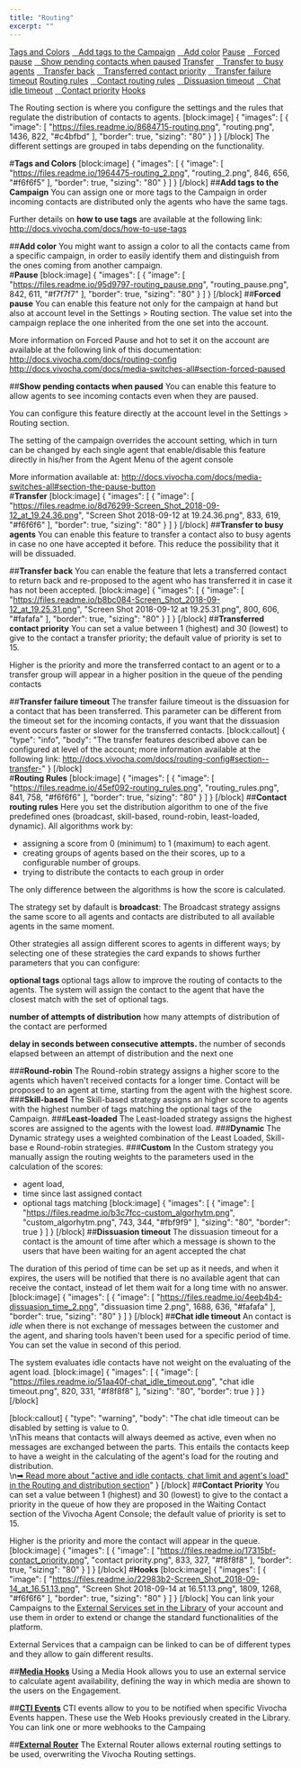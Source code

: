 ```yaml
---
title: "Routing"
excerpt: ""
---
```

[Tags and Colors](#section--tags-and-colors-)
[&nbsp;&nbsp;&nbsp;Add tags to the Campaign](#section--add-tags-to-the-campaign-)
[&nbsp;&nbsp;&nbsp;Add color](#section--add-color-)
[Pause](#section--pause-)
[&nbsp;&nbsp;&nbsp;Forced pause](#section--forced-pause-)
[&nbsp;&nbsp;&nbsp;Show pending contacts when paused](#section--show-pending-contacts-when-paused-)
[Transfer](#section--transfer-)
[&nbsp;&nbsp;&nbsp;Transfer to busy agents](#section--transfer-to-busy-agents-)
[&nbsp;&nbsp;&nbsp;Transfer back](#section--transfer-back-)
[&nbsp;&nbsp;&nbsp;Transferred contact priority](#section--transferred-contact-priority-)
[&nbsp;&nbsp;&nbsp;Transfer failure timeout](#section--transfer-failure-timeout-)
[Routing rules](#section--routing-rules-)
[&nbsp;&nbsp;&nbsp;Contact routing rules](#section--contact-routing-rules-)
[&nbsp;&nbsp;&nbsp;Dissuasion timeout](#section--dissuasion-timeout-)
[&nbsp;&nbsp;&nbsp;Chat idle timeout](#section--chat-idle-timeout-)
[&nbsp;&nbsp;&nbsp;Contact priority](#section--contact-priority-)
[Hooks](#section--hooks-)
<br>

The Routing section is where you configure the settings and the rules that regulate the distribution of contacts to agents.
[block:image]
{
  "images": [
    {
      "image": [
        "https://files.readme.io/8684715-routing.png",
        "routing.png",
        1436,
        822,
        "#c4bfbd"
      ],
      "border": true,
      "sizing": "80"
    }
  ]
}
[/block]
The different settings are grouped in tabs depending on the functionality.

#**Tags and Colors**
[block:image]
{
  "images": [
    {
      "image": [
        "https://files.readme.io/1964475-routing_2.png",
        "routing_2.png",
        846,
        656,
        "#f6f6f5"
      ],
      "border": true,
      "sizing": "80"
    }
  ]
}
[/block]
##**Add tags to the Campaign**
You can assign one or more tags to the Campaign in order incoming contacts are distributed only the agents who have the same tags.

Further details on **how to use tags** are available at the following link: http://docs.vivocha.com/docs/how-to-use-tags

##**Add color**
You might want to assign a color to all the contacts came from a specific campaign, in order to easily identify them and distinguish from the ones coming from another campaign.
<br>
#**Pause**
[block:image]
{
  "images": [
    {
      "image": [
        "https://files.readme.io/95d9797-routing_pause.png",
        "routing_pause.png",
        842,
        611,
        "#f7f7f7"
      ],
      "border": true,
      "sizing": "80"
    }
  ]
}
[/block]
##**Forced pause**
You can enable this feature not only for the campaign at hand but also at account level in the Settings > Routing section. The value set into the campaign replace the one inherited from the one set into the account. 

More information on Forced Pause and hot to set it on the account are available at the following link of this documentation:
http://docs.vivocha.com/docs/routing-config 
http://docs.vivocha.com/docs/media-switches-all#section-forced-paused

##**Show pending contacts when paused**
You can enable this feature to allow agents to see incoming contacts even when they are paused. 

You can configure this feature directly at the account level in the Settings > Routing section. 

The setting of the campaign overrides the account setting, which in turn can be changed by each single agent that enable/disable this feature directly in his/her from the Agent Menu of the agent console

More information available at:  http://docs.vivocha.com/docs/media-switches-all#section-the-pause-button
<br>
#**Transfer**
[block:image]
{
  "images": [
    {
      "image": [
        "https://files.readme.io/8d76299-Screen_Shot_2018-09-12_at_19.24.36.png",
        "Screen Shot 2018-09-12 at 19.24.36.png",
        833,
        619,
        "#f6f6f6"
      ],
      "border": true,
      "sizing": "80"
    }
  ]
}
[/block]
##**Transfer to busy agents**
You can enable this feature to transfer a contact also to busy agents in case no one have accepted it before. This reduce the possibility that it will be dissuaded.

##**Transfer back**
You can enable the feature that lets a transferred contact to return back and re-proposed to the agent who has transferred it in case it has not been accepted.
[block:image]
{
  "images": [
    {
      "image": [
        "https://files.readme.io/b8bc084-Screen_Shot_2018-09-12_at_19.25.31.png",
        "Screen Shot 2018-09-12 at 19.25.31.png",
        800,
        606,
        "#fafafa"
      ],
      "border": true,
      "sizing": "80"
    }
  ]
}
[/block]
##**Transferred contact priority**
You can set a value between 1 (highest) and 30 (lowest) to give to the contact a transfer priority; the default value of priority is set to 15.

Higher is the priority and more the transferred contact to an agent or to a transfer group will appear in a higher position in the queue of the pending contacts

##**Transfer failure timeout**
The transfer failure timeout is the dissuasion for a contact that has been transferred. This parameter can be different from the timeout set for the incoming contacts, if you want that the dissuasion event occurs faster or slower for the transferred contacts.
[block:callout]
{
  "type": "info",
  "body": "The transfer features described above can be configured at level of the account; more information available at the following link: http://docs.vivocha.com/docs/routing-config#section--transfer-"
}
[/block]
<br>
#**Routing Rules**
[block:image]
{
  "images": [
    {
      "image": [
        "https://files.readme.io/45ef092-routing_rules.png",
        "routing_rules.png",
        841,
        758,
        "#f6f6f6"
      ],
      "border": true,
      "sizing": "80"
    }
  ]
}
[/block]
##**Contact routing rules**
Here you set the distribution algorithm to one of the five predefined ones (broadcast, skill-based, round-robin, least-loaded, dynamic).  All algorithms work by:
- assigning a score from 0 (minimum) to 1 (maximum) to each agent.
- creating groups of agents based on the their scores, up to a configurable number of groups.
- trying to distribute the contacts to each group in order

The only difference between the algorithms is how the score is calculated.

The strategy set by dafault is **broadcast**: The Broadcast strategy assigns the same score to all agents and contacts are distributed to all available agents in the same moment.

Other strategies all assign different scores to agents in different ways; by selecting one of these strategies the card expands to shows further parameters that you can configure:

**optional tags**
optional tags allow to improve the routing of contacts to the agents. The system will assign the contact to the agent that have the closest match with the set of optional tags.

**number of attempts of distribution**
how many attempts of distribution of the contact are performed 

**delay in seconds between consecutive attempts.**
the number of seconds elapsed between an attempt of distribution and the next one

###**Round-robin**
The Round-robin strategy assigns a higher score to the agents which haven't received contacts for a longer time. Contact will be proposed to an agent at time, starting from the agent with the highest score.
###**Skill-based**
The Skill-based strategy assigns an higher score to agents with the highest number of tags matching the optional tags of the Campaign.
###**Least-loaded**
The Least-loaded strategy assigns the highest scores are assigned to the agents with the lowest load.
###**Dynamic**
The Dynamic strategy uses a weighted combination of the Least Loaded, Skill-base e Round-robin strategies.
###**Custom**
In the Custom strategy you manually assign the routing weights to the parameters used in the calculation of the scores:
- agent load, 
- time since last assigned contact 
- optional tags matching
[block:image]
{
  "images": [
    {
      "image": [
        "https://files.readme.io/b3c7fcc-custom_algorhytm.png",
        "custom_algorhytm.png",
        743,
        344,
        "#fbf9f9"
      ],
      "sizing": "80",
      "border": true
    }
  ]
}
[/block]
##**Dissuasion timeout**
The dissuasion timeout for a contact is the amount of time after which a message is shown to the users that have been waiting for an agent accepted the chat

The duration of this period of time can be set up as it needs, and when it expires, the users will be notified that there is no available agent that can receive the contact, instead of let them wait for a long time with no answer.
[block:image]
{
  "images": [
    {
      "image": [
        "https://files.readme.io/4eeb4b4-dissuasion_time_2.png",
        "dissuasion time 2.png",
        1688,
        636,
        "#fafafa"
      ],
      "border": true,
      "sizing": "80"
    }
  ]
}
[/block]
##**Chat idle timeout**
An contact is *idle* when there is not exchange of messages between the customer and the agent, and sharing tools haven't been used for a specific period of time. You can set the value in second of this period.

The system evaluates idle contacts have not weight on the evaluating of the agent load.
[block:image]
{
  "images": [
    {
      "image": [
        "https://files.readme.io/51aa40f-chat_idle_timeout.png",
        "chat idle timeout.png",
        820,
        331,
        "#f8f8f8"
      ],
      "sizing": "80",
      "border": true
    }
  ]
}
[/block]

[block:callout]
{
  "type": "warning",
  "body": "The chat idle timeout can be disabled by setting is value to 0. <br>\nThis means that contacts will always deemed as active, even when no messages are exchanged between the parts. This entails the contacts keep to have a weight in the calculating of the agent's load for the routing and distribution.<br>\n[➡ Read more about \"active and idle contacts, chat limit and agent's load\" in the Routing and distribution section](doc:routing-and-distribution#section-agent-load-assigned-active-and-idle-chats)"
}
[/block]
##**Contact Priority**
You can set a value between 1 (highest) and 30 (lowest) to give to the contact a priority in the queue of how they are proposed in the Waiting Contact section of the Vivocha Agent Console; the default value of priority is set to 15.

Higher is the priority and more the contact will appear in the queue.
[block:image]
{
  "images": [
    {
      "image": [
        "https://files.readme.io/17315bf-contact_priority.png",
        "contact priority.png",
        833,
        327,
        "#f8f8f8"
      ],
      "border": true,
      "sizing": "80"
    }
  ]
}
[/block]
#**Hooks**
[block:image]
{
  "images": [
    {
      "image": [
        "https://files.readme.io/22983b2-Screen_Shot_2018-09-14_at_16.51.13.png",
        "Screen Shot 2018-09-14 at 16.51.13.png",
        1809,
        1268,
        "#f6f6f6"
      ],
      "border": true,
      "sizing": "80"
    }
  ]
}
[/block]
You can link your Campaigns to the [External Services set in the Library](doc:vcb-external-services) of your account and use them in order to extend or change the standard functionalities of the platform.

External Services that a campaign can be linked to can be of different types and they allow to gain different results.

##**[Media Hooks](doc:vcb-external-services#section-mediahook)**
Using a Media Hook allows you to use an external service to calculate agent availability, defining the way in which media are shown to the users on the Engagement.

##**[CTI Events](doc:vcb-external-services#section-webhook)**
CTI events allow to you to be notified when specific Vivocha Events happen. These use the Web Hooks previously created in the Library. You can link one or more webhooks to the Campaing

##**[External Router](doc:vcb-external-services#section-external-router)**
The External Router allows external routing settings to be used, overwriting the Vivocha Routing settings.